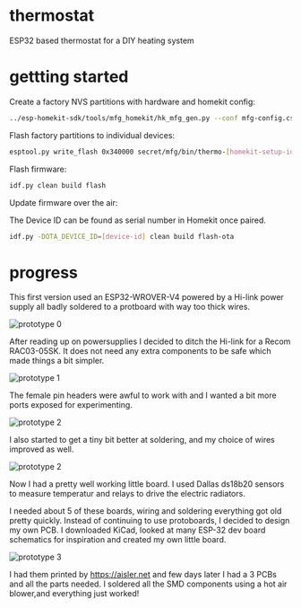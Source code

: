 # thermostat
ESP32 based thermostat for a DIY heating system


# gettting started


Create a factory NVS partitions with hardware and homekit config:

```bash
../esp-homekit-sdk/tools/mfg_homekit/hk_mfg_gen.py --conf mfg-config.csv --values mfg-values.csv --prefix thermo --cid 9 --outdir ./secret/mfg/ --size 0x6000
```

Flash factory partitions to individual devices:

```bash
esptool.py write_flash 0x340000 secret/mfg/bin/thermo-[homekit-setup-id].bin
```


Flash firmware:

```bash
idf.py clean build flash
```


Update firmware over the air:

The Device ID can be found as serial number in Homekit once paired.
```bash
idf.py -DOTA_DEVICE_ID=[device-id] clean build flash-ota
```



# progress

This first version used an ESP32-WROVER-V4 powered by a Hi-link power supply all badly soldered to a protboard with way too thick wires.

![prototype 0](./docs/thermo0.jpg)


After reading up on powersupplies I decided to ditch the Hi-link for a Recom RAC03-05SK. It does not need any extra components to be safe which made things a bit simpler.

![prototype 1](./docs/thermo1.jpg)

The female pin headers were awful to work with and I wanted a bit more ports exposed for experimenting.

![prototype 2](./docs/thermo2.jpg)

I also started to get a tiny bit better at soldering, and my choice of wires improved as well.

![prototype 2](./docs/thermo2b.jpg)

Now I had a pretty well working little board. I used Dallas ds18b20 sensors to measure temperatur and relays to drive the electric radiators.

I needed about 5 of these boards, wiring and soldering everything got old pretty quickly. Instead of continuing to use protoboards, I decided to design my own PCB. I downloaded KiCad, looked at many ESP-32 dev board schematics for inspiration and created my own little board.

![prototype 3](./docs/thermo3.jpg)

I had them printed by https://aisler.net and few days later I had a 3 PCBs and all the parts needed. I soldered all the SMD components using a hot air blower,and everything just worked!




